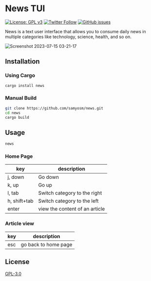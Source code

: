 # News TUI
[![License: GPL v3](https://img.shields.io/badge/License-GPLv3-blue.svg?style=for-the-badge)](https://www.gnu.org/licenses/gpl-3.0)
[![Twitter Follow](https://img.shields.io/twitter/follow/samy_osmium?style=for-the-badge)](https://twitter.com/intent/follow?screen_name=samy_osmium)
[![GitHub issues](https://img.shields.io/github/issues/samyosm/habitify-cli?style=for-the-badge)](https://github.com/samyosm/news/issues)

News is a text user interface that allows you to consume daily news in multiple categories like technology, science, health, and so on.

![Screenshot 2023-07-15 03-21-17](https://github.com/samyosm/news/assets/99157490/221aa1ed-b892-4e87-8995-189ebb899f7b)

## Installation
### Using Cargo
```sh
cargo install news
```

### Manual Build
```sh
git clone https://github.com/samyosm/news.git
cd news
cargo build
```

## Usage

```sh
news
```

### Home Page
| key          | description                    |
| ------------ | ------------------------------ |
| j, down      | Go down                        |
| k, up        | Go up                          |
| l, tab       | Switch category to the right   |
| h, shift+tab | Switch category to the left    |
| enter        | view the content of an article |

### Article view
| key | description          |
| --- | -------------------- |
| esc | go back to home page |

## License
[GPL-3.0](./LICENSE)

